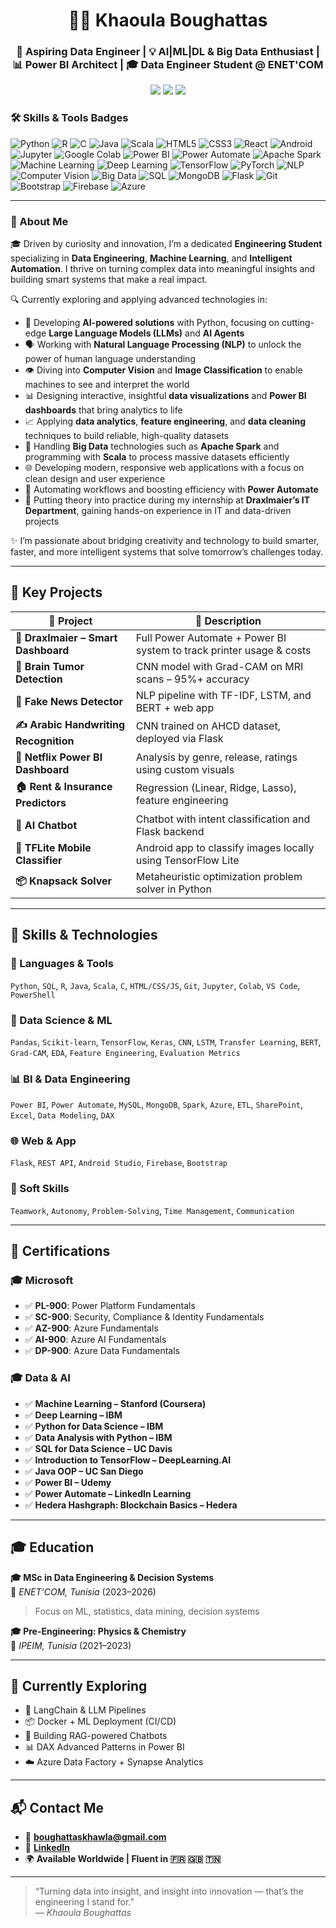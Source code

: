 <h1 align="center">👩‍💻 Khaoula Boughattas</h1>
<h3 align="center">🚀 Aspiring Data Engineer | 💡 AI|ML|DL & Big Data Enthusiast | 📊 Power BI Architect | 🎓 Data Engineer Student @ ENET'COM</h3>

<p align="center">
  <a href="https://www.linkedin.com/in/khaoula-boughattas-983597295/"><img src="https://img.shields.io/badge/LinkedIn-blue?style=flat&logo=linkedin&logoColor=white" /></a>
  <a href="mailto:boughattaskhawla@gmail.com"><img src="https://img.shields.io/badge/Gmail-red?style=flat&logo=gmail&logoColor=white" /></a>
  <img src="https://img.shields.io/badge/-Tunisia-E30B17?style=flat&logo=google-maps&logoColor=white" />
</p>

### 🛠 Skills & Tools Badges

![Python](https://img.shields.io/badge/Python-3670A0?style=for-the-badge&logo=python&logoColor=ffdd54)
![R](https://img.shields.io/badge/R-276DC3?style=for-the-badge&logo=r&logoColor=white)
![C](https://img.shields.io/badge/C-555555?style=for-the-badge&logo=c&logoColor=white)
![Java](https://img.shields.io/badge/Java-007396?style=for-the-badge&logo=java&logoColor=white)
![Scala](https://img.shields.io/badge/Scala-DC322F?style=for-the-badge&logo=scala&logoColor=white)
![HTML5](https://img.shields.io/badge/HTML5-E34F26?style=for-the-badge&logo=html5&logoColor=white)
![CSS3](https://img.shields.io/badge/CSS3-1572B6?style=for-the-badge&logo=css3&logoColor=white)
![React](https://img.shields.io/badge/React-20232A?style=for-the-badge&logo=react&logoColor=61DAFB)
![Android](https://img.shields.io/badge/Android-3DDC84?style=for-the-badge&logo=android&logoColor=white)
![Jupyter](https://img.shields.io/badge/Jupyter-F37626?style=for-the-badge&logo=jupyter&logoColor=white)
![Google Colab](https://img.shields.io/badge/Google_Colab-F9AB00?style=for-the-badge&logo=googlecolab&logoColor=white)
![Power BI](https://img.shields.io/badge/Power%20BI-F2C811?style=for-the-badge&logo=power-bi&logoColor=white)
![Power Automate](https://img.shields.io/badge/Power_Automate-0078D4?style=for-the-badge&logo=microsoft-power-automate&logoColor=white)
![Apache Spark](https://img.shields.io/badge/Apache_Spark-E25A1C?style=for-the-badge&logo=apache-spark&logoColor=white)
![Machine Learning](https://img.shields.io/badge/Machine_Learning-FF6F61?style=for-the-badge)
![Deep Learning](https://img.shields.io/badge/Deep_Learning-6F42C1?style=for-the-badge)
![TensorFlow](https://img.shields.io/badge/TensorFlow-FF6F00?style=for-the-badge&logo=tensorflow&logoColor=white)
![PyTorch](https://img.shields.io/badge/PyTorch-EE4C2C?style=for-the-badge&logo=pytorch&logoColor=white)
![NLP](https://img.shields.io/badge/NLP-00BFFF?style=for-the-badge)
![Computer Vision](https://img.shields.io/badge/Computer_Vision-008080?style=for-the-badge)
![Big Data](https://img.shields.io/badge/Big_Data-4B0082?style=for-the-badge)
![SQL](https://img.shields.io/badge/SQL-4479A1?style=for-the-badge&logo=postgresql&logoColor=white)
![MongoDB](https://img.shields.io/badge/MongoDB-47A248?style=for-the-badge&logo=mongodb&logoColor=white)
![Flask](https://img.shields.io/badge/Flask-000000?style=for-the-badge&logo=flask&logoColor=white)
![Git](https://img.shields.io/badge/Git-F05032?style=for-the-badge&logo=git&logoColor=white)
![Bootstrap](https://img.shields.io/badge/Bootstrap-563D7C?style=for-the-badge&logo=bootstrap&logoColor=white)
![Firebase](https://img.shields.io/badge/Firebase-FFCA28?style=for-the-badge&logo=firebase&logoColor=black)
![Azure](https://img.shields.io/badge/Azure-0078D4?style=for-the-badge&logo=microsoft-azure&logoColor=white)

---

### 🚀 About Me

🎓 Driven by curiosity and innovation, I’m a dedicated **Engineering Student** specializing in **Data Engineering**, **Machine Learning**, and **Intelligent Automation**. I thrive on turning complex data into meaningful insights and building smart systems that make a real impact.

🔍 Currently exploring and applying advanced technologies in:

- 🤖 Developing **AI-powered solutions** with Python, focusing on cutting-edge **Large Language Models (LLMs)** and **AI Agents**  
- 🗣️ Working with **Natural Language Processing (NLP)** to unlock the power of human language understanding  
- 👁️ Diving into **Computer Vision** and **Image Classification** to enable machines to see and interpret the world  
- 📊 Designing interactive, insightful **data visualizations** and **Power BI dashboards** that bring analytics to life  
- 📈 Applying **data analytics**, **feature engineering**, and **data cleaning** techniques to build reliable, high-quality datasets  
- 💾 Handling **Big Data** technologies such as **Apache Spark** and programming with **Scala** to process massive datasets efficiently  
- 🌐 Developing modern, responsive web applications with a focus on clean design and user experience  
- 🔄 Automating workflows and boosting efficiency with **Power Automate**  
- 💼 Putting theory into practice during my internship at **Draxlmaier’s IT Department**, gaining hands-on experience in IT and data-driven projects  

✨ I’m passionate about bridging creativity and technology to build smarter, faster, and more intelligent systems that solve tomorrow’s challenges today.


---

## 🚀 Key Projects

| 🧠 Project | 🔎 Description |
|-----------|----------------|
| **📡 Draxlmaier – Smart Dashboard** | Full Power Automate + Power BI system to track printer usage & costs |
| **🧠 Brain Tumor Detection** | CNN model with Grad-CAM on MRI scans – 95%+ accuracy |
| **📰 Fake News Detector** | NLP pipeline with TF-IDF, LSTM, and BERT + web app |
| **✍️ Arabic Handwriting Recognition** | CNN trained on AHCD dataset, deployed via Flask |
| **🎥 Netflix Power BI Dashboard** | Analysis by genre, release, ratings using custom visuals |
| **🏠 Rent & Insurance Predictors** | Regression (Linear, Ridge, Lasso), feature engineering |
| **🤖 AI Chatbot** | Chatbot with intent classification and Flask backend |
| **📱 TFLite Mobile Classifier** | Android app to classify images locally using TensorFlow Lite |
| **📦 Knapsack Solver** | Metaheuristic optimization problem solver in Python |

---


## 🧠 Skills & Technologies

### 📌 Languages & Tools
`Python`, `SQL`, `R`, `Java`, `Scala`, `C`, `HTML/CSS/JS`, `Git`, `Jupyter`, `Colab`, `VS Code`, `PowerShell`

### 🧮 Data Science & ML
`Pandas`, `Scikit-learn`, `TensorFlow`, `Keras`, `CNN`, `LSTM`, `Transfer Learning`, `BERT`, `Grad-CAM`, `EDA`, `Feature Engineering`, `Evaluation Metrics`

### 📊 BI & Data Engineering
`Power BI`, `Power Automate`, `MySQL`, `MongoDB`, `Spark`, `Azure`, `ETL`, `SharePoint`, `Excel`, `Data Modeling`, `DAX`

### 🌐 Web & App
`Flask`, `REST API`, `Android Studio`, `Firebase`, `Bootstrap`

### 🤝 Soft Skills
`Teamwork`, `Autonomy`, `Problem-Solving`, `Time Management`, `Communication`


---

## 📜 Certifications

### 🎓 Microsoft

- ✅ **PL-900**: Power Platform Fundamentals  
- ✅ **SC-900**: Security, Compliance & Identity Fundamentals  
- ✅ **AZ-900**: Azure Fundamentals  
- ✅ **AI-900**: Azure AI Fundamentals  
- ✅ **DP-900**: Azure Data Fundamentals  

### 🎓 Data & AI

- ✅ **Machine Learning – Stanford (Coursera)**  
- ✅ **Deep Learning – IBM**  
- ✅ **Python for Data Science – IBM**  
- ✅ **Data Analysis with Python – IBM**  
- ✅ **SQL for Data Science – UC Davis**  
- ✅ **Introduction to TensorFlow – DeepLearning.AI**  
- ✅ **Java OOP – UC San Diego**  
- ✅ **Power BI – Udemy**  
- ✅ **Power Automate – LinkedIn Learning**  
- ✅ **Hedera Hashgraph: Blockchain Basics – Hedera**  

---

## 🎓 Education

**🎓 MSc in Data Engineering & Decision Systems**  
📍 *ENET'COM, Tunisia* (2023–2026)  
> Focus on ML, statistics, data mining, decision systems

**🎓 Pre-Engineering: Physics & Chemistry**  
📍 *IPEIM, Tunisia* (2021–2023)

---

## 🌱 Currently Exploring

- 🔁 LangChain & LLM Pipelines  
- 📦 Docker + ML Deployment (CI/CD)  
- 🧠 Building RAG-powered Chatbots  
- 📊 DAX Advanced Patterns in Power BI  
- ☁️ Azure Data Factory + Synapse Analytics

---

## 📬 Contact Me

- 📧 **boughattaskhawla@gmail.com**
- 🔗 [**LinkedIn**](https://www.linkedin.com/in/khaoula-boughattas-983597295/)
- 🌍 **Available Worldwide | Fluent in 🇫🇷 🇬🇧 🇹🇳**

---

> “Turning data into insight, and insight into innovation — that’s the engineering I stand for.”  
> — *Khaoula Boughattas*

